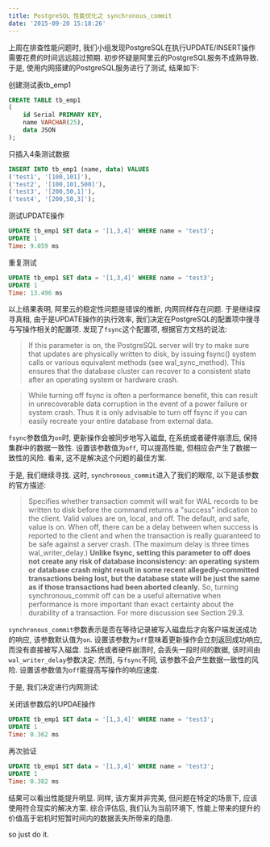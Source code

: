 ```yaml
---
title: PostgreSQL 性能优化之 synchronous_commit
date: '2015-09-20 15:18:26'
---
```


上周在排查性能问题时, 我们小组发现PostgreSQL在执行UPDATE/INSERT操作需要花费的时间远远超过预期. 初步怀疑是阿里云的PostgreSQL服务不成熟导致. 于是, 使用内网搭建的PostgreSQL服务进行了测试, 结果如下:

创建测试表tb_emp1

```sql
CREATE TABLE tb_emp1
(
    id Serial PRIMARY KEY,
    name VARCHAR(25),
    data JSON
);
```

只插入4条测试数据

```sql
INSERT INTO tb_emp1 (name, data) VALUES
('test1', '[100,101]'),
('test2', '[100,101,500]'),
('test3', '[200,50,1]'),
('test4', '[200,50,3]');
```

测试UPDATE操作

```sql
UPDATE tb_emp1 SET data = '[1,3,4]' WHERE name = 'test3';
UPDATE 1
Time: 9.059 ms
```

重复测试

```sql
UPDATE tb_emp1 SET data = '[1,3,4]' WHERE name = 'test3';
UPDATE 1
Time: 13.496 ms
```

以上结果表明, 阿里云的稳定性问题是错误的推断, 内网同样存在问题. 于是继续探寻真相, 由于是UPDATE操作的执行效率, 我们决定在PostgreSQL的配置项中搜寻与写操作相关的配置项. 发现了`fsync`这个配置项, 根据官方文档的说法:

> If this parameter is on, the PostgreSQL server will try to make sure that updates are physically written to disk, by issuing fsync() system calls or various equivalent methods (see wal\_sync\_method). This ensures that the database cluster can recover to a consistent state after an operating system or hardware crash.

> While turning off fsync is often a performance benefit, this can result in unrecoverable data corruption in the event of a power failure or system crash. Thus it is only advisable to turn off fsync if you can easily recreate your entire database from external data.

`fsync`参数值为`on`时, 更新操作会被同步地写入磁盘, 在系统或者硬件崩溃后, 保持集群中的数据一致性. 设置该参数值为`off`, 可以提高性能, 但相应会产生了数据一致性的风险. 看来, 这不是解决这个问题的最佳方案.

于是, 我们继续寻找. 这时, `synchronous_commit`进入了我们的眼帘, 以下是该参数的官方描述:

> Specifies whether transaction commit will wait for WAL records to be written to disk before the command returns a "success" indication to the client. Valid values are on, local, and off. The default, and safe, value is on. When off, there can be a delay between when success is reported to the client and when the transaction is really guaranteed to be safe against a server crash. (The maximum delay is three times wal\_writer\_delay.) **Unlike fsync, setting this parameter to off does not create any risk of database inconsistency: an operating system or database crash might result in some recent allegedly-committed transactions being lost, but the database state will be just the same as if those transactions had been aborted cleanly.** So, turning synchronous_commit off can be a useful alternative when performance is more important than exact certainty about the durability of a transaction. For more discussion see Section 29.3.

`synchronous_commit`参数表示是否在等待记录被写入磁盘后才向客户端发送成功的响应, 该参数默认值为`on`. 设置该参数为`off`意味着更新操作会立刻返回成功响应, 而没有直接被写入磁盘. 当系统或者硬件崩溃时, 会丢失一段时间的数据, 该时间由`wal_writer_delay`参数决定. 然而, 与`fsync`不同, 该参数不会产生数据一致性的风险. 设置该参数值为`off`能提高写操作的响应速度.

于是, 我们决定进行内网测试:

关闭该参数后的UPDAE操作

```sql
UPDATE tb_emp1 SET data = '[1,3,4]' WHERE name = 'test3';
UPDATE 1
Time: 0.362 ms
```

再次验证

```sql
UPDATE tb_emp1 SET data = '[1,3,4]' WHERE name = 'test3';
UPDATE 1
Time: 0.382 ms
```

结果可以看出性能提升明显. 同样, 该方案并非完美, 但问题在特定的场景下, 应该使用符合现实的解决方案. 综合评估后, 我们认为当前环境下, 性能上带来的提升的价值高于宕机时短暂时间内的数据丢失所带来的隐患.

so just do it.